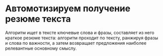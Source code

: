 # Автомотизируем получение резюме текста

Алгоритм ищет в тексте ключевые слова и фразы, составляет из него краткое резюме текста: алгоритм проходит по тексту, ранжируя фразы и слова по важности, а затем возвращает предложения наиболее релевантные основному смыслу.


